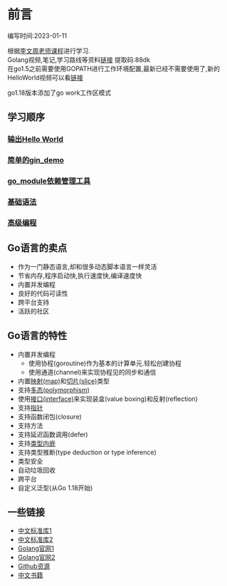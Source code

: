 # 前言

编写时间:2023-01-11

根据[李文周老师课程](https://www.liwenzhou.com/)进行学习.  
Golang视频,笔记,学习路线等资料[链接](https://www.aliyundrive.com/s/yUJBxdZxFk8) 提取码:88dk  
在go1.5之前需要使用GOPATH进行工作环境配置,最新已经不需要使用了,新的HelloWorld视频可以看[链接](https://www.bilibili.com/video/BV1bV41177KD)

go1.18版本添加了go work工作区模式

## 学习顺序

### [输出Hello World](./helloworld)

### [简单的gin_demo](./gin_demo)

### [go_module依赖管理工具](./go_module)

### [基础语法](./basic_grammar)

### [高级编程](./advanced)

## Go语言的卖点

* 作为一门静态语言,却和很多动态脚本语言一样灵活
* 节省内存,程序启动快,执行速度快,编译速度快
* 内置并发编程
* 良好的代码可读性
* 跨平台支持
* 活跃的社区

## Go语言的特性

* 内置并发编程
    * 使用协程(goroutine)作为基本的计算单元.轻松创建协程
    * 使用通道(channel)来实现协程见的同步和通信
* 内置[映射(map)](basic_grammar/map.go)和[切片(slice)](basic_grammar/slice.go)类型
* 支持[多态(polymorphism)](advanced/interface/sql/main.go)
* 使用[接口(interface)](advanced/interface)来实现装盒(value boxing)和反射(reflection)
* 支持[指针](basic_grammar/pointer.go)
* 支持函数闭包(closure) 
* 支持方法
* 支持延迟函数调用(defer)
* 支持[类型内嵌](./basic_grammar/tree2.go)
* 支持类型推断(type deduction or type inference)
* 类型安全
* 自动垃圾回收
* 跨平台
* 自定义泛型(从Go 1.18开始)


## 一些链接

* [中文标准库1](https://studygolang.com/pkgdoc)
* [中文标准库2](https://github.com/astaxie/gopkg)
* [Golang官网1](https://go.dev/)
* [Golang官网2](https://golang.google.cn/)  
* [Github资源](https://github.com/avelino/awesome-go)
* [中文书籍](./books)

